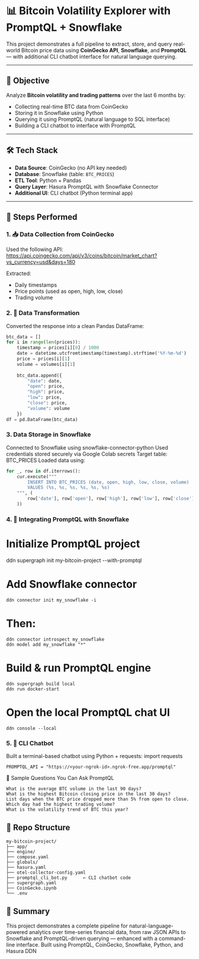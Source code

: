 # 📊 Bitcoin Volatility Explorer with PromptQL + Snowflake

This project demonstrates a full pipeline to extract, store, and query real-world Bitcoin price data using **CoinGecko API**, **Snowflake**, and **PromptQL** — with additional CLI chatbot interface for natural language querying.

---

## 📌 Objective

Analyze **Bitcoin volatility and trading patterns** over the last 6 months by:

- Collecting real-time BTC data from CoinGecko
- Storing it in Snowflake using Python
- Querying it using PromptQL (natural language to SQL interface)
- Building a CLI chatbot to interface with PromptQL

---

## 🛠️ Tech Stack

- **Data Source**: CoinGecko (no API key needed)
- **Database**: Snowflake (table: `BTC_PRICES`)
- **ETL Tool**: Python + Pandas
- **Query Layer**: Hasura PromptQL with Snowflake Connector
- **Additional UI**: CLI chatbot (Python terminal app)

---

## 🚀 Steps Performed

### 1. 📥 Data Collection from CoinGecko

Used the following API:
https://api.coingecko.com/api/v3/coins/bitcoin/market_chart?vs_currency=usd&days=180

Extracted:
- Daily timestamps
- Price points (used as open, high, low, close)
- Trading volume

### 2. 🧮 Data Transformation

Converted the response into a clean Pandas DataFrame:

```python
btc_data = []
for i in range(len(prices)):
    timestamp = prices[i][0] / 1000
    date = datetime.utcfromtimestamp(timestamp).strftime('%Y-%m-%d')
    price = prices[i][1]
    volume = volumes[i][1]
    
    btc_data.append({
        "date": date,
        "open": price,
        "high": price,
        "low": price,
        "close": price,
        "volume": volume
    })
df = pd.DataFrame(btc_data)
```

### 3. Data Storage in Snowflake
Connected to Snowflake using snowflake-connector-python
Used credentials stored securely via Google Colab secrets
Target table: BTC_PRICES
Loaded data using:

```python
for _, row in df.iterrows():
    cur.execute("""
        INSERT INTO BTC_PRICES (date, open, high, low, close, volume)
        VALUES (%s, %s, %s, %s, %s, %s)
    """, (
        row['date'], row['open'], row['high'], row['low'], row['close'], row['volume']
    ))
```

### 4. 🔌 Integrating PromptQL with Snowflake
# Initialize PromptQL project
ddn supergraph init my-bitcoin-project --with-promptql

# Add Snowflake connector
```ddn connector init my_snowflake -i```

# Then:
```
ddn connector introspect my_snowflake
ddn model add my_snowflake "*"
```

# Build & run PromptQL engine
```
ddn supergraph build local
ddn run docker-start
```

# Open the local PromptQL chat UI
```
ddn console --local
```
### 5. 💬 CLI Chatbot
Built a terminal-based chatbot using Python + requests:
import requests
```
PROMPTQL_API = "https://<your-ngrok-id>.ngrok-free.app/promptql"
```

🧪 Sample Questions You Can Ask PromptQL
```
What is the average BTC volume in the last 90 days?
What is the highest Bitcoin closing price in the last 30 days?
List days when the BTC price dropped more than 5% from open to close.
Which day had the highest trading volume?
What is the volatility trend of BTC this year?
```

## 📁 Repo Structure
```
my-bitcoin-project/
├── app/
├── engine/
├── compose.yaml
├── globals/
├── hasura.yaml
├── otel-collector-config.yaml
├── promptql_cli_bot.py      ← CLI chatbot code
├── supergraph.yaml
├── CoinGecko.ipynb
└── .env
```

## 🏁 Summary
This project demonstrates a complete pipeline for natural-language-powered analytics over time-series financial data, from raw JSON APIs to Snowflake and PromptQL-driven querying — enhanced with a command-line interface.
Built using PromptQL, CoinGecko, Snowflake, Python, and Hasura DDN



